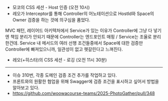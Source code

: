 - 모코의 CSS 세션 - Host 인증 (오전 10시)
- 레오가 Interceptor를 통해 Controller의 어노테이션으로 HostId와 Space의 Owner 검증을 하는 것에 의구심을 품었다. 

MVC 패턴, 레이어드 아키텍처에서 Service가 있는 이유가 Controller에 그냥 다 넣기엔 책임 분리가 안되기 때문에 Controller는 엔드포인트 매핑 / Service는 조율로 분리한건데.
Service 내 메서드의 여러 선행 조건들중에서 Space에 대한 검증만 Controller에 빠져있으니까, 일관성이 없고 헷갈린다고 느껴진다.

- 레오(+히스타)의 CSS 세션 - 로깅 (오전 11시 30분)


---


- 이슈 310번, 각종 도메인 검증 조건 추가를 작업하고 있다.
- 프론트와의 원활한 협업을 위해 Swagger에 검증 조건을 표시하고 싶어서 방법을 알아보고 있다.
- https://github.com/woowacourse-teams/2025-PhotoGather/pull/348
